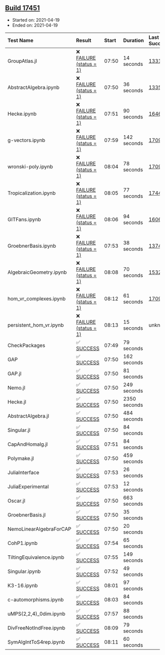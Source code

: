## [Build 17451](https://oscarci.mathematik.uni-kl.de/job/oscar/17451/)

* Started on: 2021-04-19
* Ended on: 2021-04-19

| Test Name    | Result | Start | Duration | Last Success | First Failure |
|:-------------|:-------|:------|:---------|:-------------|:--------------|
| GroupAtlas.jl | ❌ [FAILURE (status = 1)](https://oscarci.mathematik.uni-kl.de/job/oscar/17451/artifact/logs/build-17451/GroupAtlas.jl.log) | 07:50 | 14 seconds | [13311](https://oscarci.mathematik.uni-kl.de/job/oscar/13311/) | [13312](https://oscarci.mathematik.uni-kl.de/job/oscar/13312/) |
| AbstractAlgebra.ipynb | ❌ [FAILURE (status = 1)](https://oscarci.mathematik.uni-kl.de/job/oscar/17451/artifact/logs/build-17451/AbstractAlgebra.ipynb.log) | 07:50 | 36 seconds | [13355](https://oscarci.mathematik.uni-kl.de/job/oscar/13355/) | [13356](https://oscarci.mathematik.uni-kl.de/job/oscar/13356/) |
| Hecke.ipynb | ❌ [FAILURE (status = 1)](https://oscarci.mathematik.uni-kl.de/job/oscar/17451/artifact/logs/build-17451/Hecke.ipynb.log) | 07:51 | 90 seconds | [16463](https://oscarci.mathematik.uni-kl.de/job/oscar/16463/) | [16464](https://oscarci.mathematik.uni-kl.de/job/oscar/16464/) |
| g-vectors.ipynb | ❌ [FAILURE (status = 1)](https://oscarci.mathematik.uni-kl.de/job/oscar/17451/artifact/logs/build-17451/g-vectors.ipynb.log) | 07:59 | 142 seconds | [17099](https://oscarci.mathematik.uni-kl.de/job/oscar/17099/) | [17100](https://oscarci.mathematik.uni-kl.de/job/oscar/17100/) |
| wronski-poly.ipynb | ❌ [FAILURE (status = 1)](https://oscarci.mathematik.uni-kl.de/job/oscar/17451/artifact/logs/build-17451/wronski-poly.ipynb.log) | 08:04 | 78 seconds | [17098](https://oscarci.mathematik.uni-kl.de/job/oscar/17098/) | [17099](https://oscarci.mathematik.uni-kl.de/job/oscar/17099/) |
| Tropicalization.ipynb | ❌ [FAILURE (status = 1)](https://oscarci.mathematik.uni-kl.de/job/oscar/17451/artifact/logs/build-17451/Tropicalization.ipynb.log) | 08:05 | 77 seconds | [17449](https://oscarci.mathematik.uni-kl.de/job/oscar/17449/) | [17450](https://oscarci.mathematik.uni-kl.de/job/oscar/17450/) |
| GITFans.ipynb | ❌ [FAILURE (status = 1)](https://oscarci.mathematik.uni-kl.de/job/oscar/17451/artifact/logs/build-17451/GITFans.ipynb.log) | 08:06 | 94 seconds | [16068](https://oscarci.mathematik.uni-kl.de/job/oscar/16068/) | [16069](https://oscarci.mathematik.uni-kl.de/job/oscar/16069/) |
| GroebnerBasis.ipynb | ❌ [FAILURE (status = 1)](https://oscarci.mathematik.uni-kl.de/job/oscar/17451/artifact/logs/build-17451/GroebnerBasis.ipynb.log) | 07:53 | 38 seconds | [13748](https://oscarci.mathematik.uni-kl.de/job/oscar/13748/) | [13749](https://oscarci.mathematik.uni-kl.de/job/oscar/13749/) |
| AlgebraicGeometry.ipynb | ❌ [FAILURE (status = 1)](https://oscarci.mathematik.uni-kl.de/job/oscar/17451/artifact/logs/build-17451/AlgebraicGeometry.ipynb.log) | 08:08 | 70 seconds | [15322](https://oscarci.mathematik.uni-kl.de/job/oscar/15322/) | [15323](https://oscarci.mathematik.uni-kl.de/job/oscar/15323/) |
| hom_vr_complexes.ipynb | ❌ [FAILURE (status = 1)](https://oscarci.mathematik.uni-kl.de/job/oscar/17451/artifact/logs/build-17451/hom_vr_complexes.ipynb.log) | 08:12 | 61 seconds | [17099](https://oscarci.mathematik.uni-kl.de/job/oscar/17099/) | [17100](https://oscarci.mathematik.uni-kl.de/job/oscar/17100/) |
| persistent_hom_vr.ipynb | ❌ [FAILURE (status = 1)](https://oscarci.mathematik.uni-kl.de/job/oscar/17451/artifact/logs/build-17451/persistent_hom_vr.ipynb.log) | 08:13 | 15 seconds | unknown | unknown |
| CheckPackages | ✅ [SUCCESS](https://oscarci.mathematik.uni-kl.de/job/oscar/17451/artifact/logs/build-17451/CheckPackages.log) | 07:49 | 79 seconds |  |  |
| GAP | ✅ [SUCCESS](https://oscarci.mathematik.uni-kl.de/job/oscar/17451/artifact/logs/build-17451/GAP.log) | 07:50 | 162 seconds |  |  |
| GAP.jl | ✅ [SUCCESS](https://oscarci.mathematik.uni-kl.de/job/oscar/17451/artifact/logs/build-17451/GAP.jl.log) | 07:50 | 81 seconds |  |  |
| Nemo.jl | ✅ [SUCCESS](https://oscarci.mathematik.uni-kl.de/job/oscar/17451/artifact/logs/build-17451/Nemo.jl.log) | 07:50 | 249 seconds |  |  |
| Hecke.jl | ✅ [SUCCESS](https://oscarci.mathematik.uni-kl.de/job/oscar/17451/artifact/logs/build-17451/Hecke.jl.log) | 07:50 | 2350 seconds |  |  |
| AbstractAlgebra.jl | ✅ [SUCCESS](https://oscarci.mathematik.uni-kl.de/job/oscar/17451/artifact/logs/build-17451/AbstractAlgebra.jl.log) | 07:50 | 484 seconds |  |  |
| Singular.jl | ✅ [SUCCESS](https://oscarci.mathematik.uni-kl.de/job/oscar/17451/artifact/logs/build-17451/Singular.jl.log) | 07:50 | 84 seconds |  |  |
| CapAndHomalg.jl | ✅ [SUCCESS](https://oscarci.mathematik.uni-kl.de/job/oscar/17451/artifact/logs/build-17451/CapAndHomalg.jl.log) | 07:51 | 84 seconds |  |  |
| Polymake.jl | ✅ [SUCCESS](https://oscarci.mathematik.uni-kl.de/job/oscar/17451/artifact/logs/build-17451/Polymake.jl.log) | 07:50 | 459 seconds |  |  |
| JuliaInterface | ✅ [SUCCESS](https://oscarci.mathematik.uni-kl.de/job/oscar/17451/artifact/logs/build-17451/JuliaInterface.log) | 07:53 | 26 seconds |  |  |
| JuliaExperimental | ✅ [SUCCESS](https://oscarci.mathematik.uni-kl.de/job/oscar/17451/artifact/logs/build-17451/JuliaExperimental.log) | 07:53 | 12 seconds |  |  |
| Oscar.jl | ✅ [SUCCESS](https://oscarci.mathematik.uni-kl.de/job/oscar/17451/artifact/logs/build-17451/Oscar.jl.log) | 07:50 | 663 seconds |  |  |
| GroebnerBasis.jl | ✅ [SUCCESS](https://oscarci.mathematik.uni-kl.de/job/oscar/17451/artifact/logs/build-17451/GroebnerBasis.jl.log) | 07:50 | 35 seconds |  |  |
| NemoLinearAlgebraForCAP | ✅ [SUCCESS](https://oscarci.mathematik.uni-kl.de/job/oscar/17451/artifact/logs/build-17451/NemoLinearAlgebraForCAP.log) | 07:50 | 20 seconds |  |  |
| CohP1.ipynb | ✅ [SUCCESS](https://oscarci.mathematik.uni-kl.de/job/oscar/17451/artifact/logs/build-17451/CohP1.ipynb.log) | 07:54 | 65 seconds |  |  |
| TiltingEquivalence.ipynb | ✅ [SUCCESS](https://oscarci.mathematik.uni-kl.de/job/oscar/17451/artifact/logs/build-17451/TiltingEquivalence.ipynb.log) | 07:55 | 149 seconds |  |  |
| Singular.ipynb | ✅ [SUCCESS](https://oscarci.mathematik.uni-kl.de/job/oscar/17451/artifact/logs/build-17451/Singular.ipynb.log) | 07:52 | 49 seconds |  |  |
| K3-16.ipynb | ✅ [SUCCESS](https://oscarci.mathematik.uni-kl.de/job/oscar/17451/artifact/logs/build-17451/K3-16.ipynb.log) | 08:01 | 97 seconds |  |  |
| c-automorphisms.ipynb | ✅ [SUCCESS](https://oscarci.mathematik.uni-kl.de/job/oscar/17451/artifact/logs/build-17451/c-automorphisms.ipynb.log) | 08:03 | 84 seconds |  |  |
| uMPS(2,2,4)_0dim.ipynb | ✅ [SUCCESS](https://oscarci.mathematik.uni-kl.de/job/oscar/17451/artifact/logs/build-17451/uMPS-2-2-4-_0dim.ipynb.log) | 07:57 | 88 seconds |  |  |
| DivFreeNotIndFree.ipynb | ✅ [SUCCESS](https://oscarci.mathematik.uni-kl.de/job/oscar/17451/artifact/logs/build-17451/DivFreeNotIndFree.ipynb.log) | 08:09 | 79 seconds |  |  |
| SymAlgIntToS4rep.ipynb | ✅ [SUCCESS](https://oscarci.mathematik.uni-kl.de/job/oscar/17451/artifact/logs/build-17451/SymAlgIntToS4rep.ipynb.log) | 08:11 | 60 seconds |  |  |
